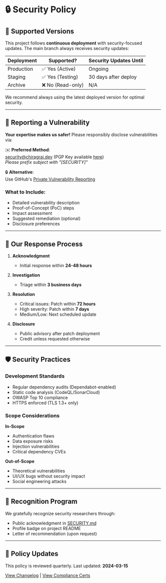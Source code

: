 # 🔒 Security Policy

## 🌟 Supported Versions

This project follows **continuous deployment** with security-focused updates. The main branch always receives security updates:

| Deployment | Supported?          | Security Updates Until |
|------------|---------------------|------------------------|
| Production | ✅ Yes (Active)     | Ongoing                |
| Staging    | ✅ Yes (Testing)    | 30 days after deploy   |
| Archive    | ❌ No (Read-only)   | N/A                    |

We recommend always using the latest deployed version for optimal security.

---

## 🚨 Reporting a Vulnerability

**Your expertise makes us safer!** Please responsibly disclose vulnerabilities via:

✉️ **Preferred Method**:  
[security@chiragrai.dev](mailto:security@chiragrai.dev) (PGP Key available [here](/security.pgp))  
*Please prefix subject with "[SECURITY]"*

🔒 **Alternative**:  
Use GitHub's [Private Vulnerability Reporting](https://github.com/ChiragRaiCR7/portfolio/security/advisories)

### What to Include:
- Detailed vulnerability description
- Proof-of-Concept (PoC) steps
- Impact assessment
- Suggested remediation (optional)
- Disclosure preferences

---

## 🔄 Our Response Process

1. **Acknowledgment**  
   - Initial response within **24-48 hours**

2. **Investigation**  
   - Triage within **3 business days**

3. **Resolution**  
   - Critical issues: Patch within **72 hours**  
   - High severity: Patch within **7 days**  
   - Medium/Low: Next scheduled update

4. **Disclosure**  
   - Public advisory after patch deployment
   - Credit unless requested otherwise

---

## 🛡️ Security Practices

### Development Standards
- Regular dependency audits (Dependabot-enabled)
- Static code analysis (CodeQL/SonarCloud)
- OWASP Top 10 compliance
- HTTPS enforced (TLS 1.3+ only)

### Scope Considerations
**In-Scope**  
- Authentication flaws
- Data exposure risks
- Injection vulnerabilities
- Critical dependency CVEs

**Out-of-Scope**  
- Theoretical vulnerabilities
- UI/UX bugs without security impact
- Social engineering attacks

---

## 🙏 Recognition Program

We gratefully recognize security researchers through:

- Public acknowledgment in [SECURITY.md](/SECURITY.md)
- Profile badge on project README
- Letter of recommendation (upon request)

---

## 📜 Policy Updates

This policy is reviewed quarterly. Last updated: **2024-03-15**

[View Changelog](/SECURITY_CHANGELOG.md) | [View Compliance Certs](/COMPLIANCE.md)